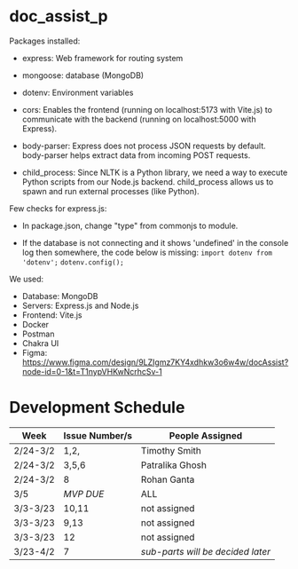 # doc_assist_p


Packages installed: 
* express: Web framework for routing system
* mongoose: database (MongoDB)
* dotenv: Environment variables
* cors: Enables the frontend (running on localhost:5173 with Vite.js) to communicate with the backend (running on localhost:5000 with Express).

* body-parser: Express does not process JSON requests by default. body-parser helps extract data from incoming POST requests.

* child_process: Since NLTK is a Python library, we need a way to execute Python scripts from our Node.js backend. child_process allows us to spawn and run external processes (like Python).

Few checks for express.js:
* In package.json, change "type" from commonjs to module.

* If the database is not connecting and it shows 'undefined' in the console log then somewhere, the code below is missing:
`import dotenv from 'dotenv';`
`dotenv.config();`

We used:
* Database: MongoDB
* Servers: Express.js and Node.js
* Frontend: Vite.js
* Docker
* Postman
* Chakra UI
* Figma: https://www.figma.com/design/9LZIgmz7KY4xdhkw3o6w4w/docAssist?node-id=0-1&t=T1nypVHKwNcrhcSv-1


# Development Schedule
| Week  | Issue Number/s | People Assigned |
| ------------- | ------------- | ------------- |
| 2/24-3/2 | 1,2, | Timothy Smith |
| 2/24-3/2 | 3,5,6 | Patralika Ghosh |
| 2/24-3/2 | 8 | Rohan Ganta |
| 3/5 | *MVP DUE* | ALL |
| 3/3-3/23 | 10,11 | not assigned |
| 3/3-3/23 | 9,13 | not assigned |
| 3/3-3/23 | 12 | not assigned |
| 3/23-4/2 | 7 | *sub-parts will be decided later* |
